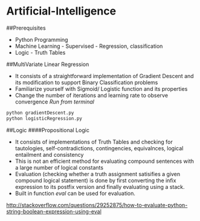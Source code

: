 # Artificial-Intelligence

##Prerequisites
* Python Programming
* Machine Learning - Supervised - Regression, classification
* Logic - Truth Tables

##MultiVariate Linear Regression
* It consists of a straightforward implementation of Gradient Descent and its modification to support Binary Classification problems
* Familiarize yourself with Sigmoid/ Logistic function and its properties
* Change the number of iterations and learning rate to observe convergence
_Run from terminal_
```python
python gradientDescent.py
python logisticRegression.py
```

##Logic
####Propositional Logic
* It consists of implementations of Truth Tables and checking for tautologies, self-contradictions, contingencies, equivalnces, logical entailment and consistency
* This is not an efficient method for evaluating compound sentences with a large number of logical constants
* Evaluation (checking whether a truth assignment satisifies a given compound logical statement) is done by first converting the infix expression to its postfix version and finally evaluating using a stack. 
* Built in function _eval_ can be used for evaluation.

http://stackoverflow.com/questions/29252875/how-to-evaluate-python-string-boolean-expression-using-eval
